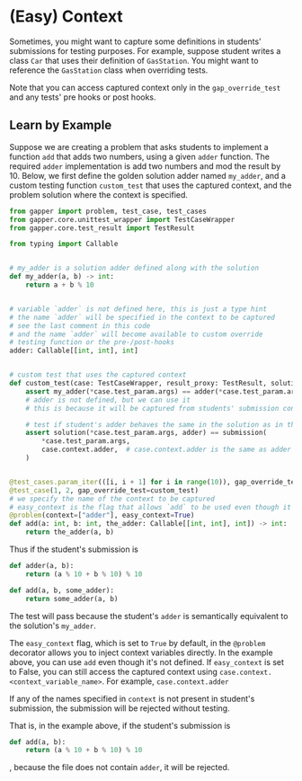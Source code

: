 # (Easy) Context

Sometimes, you might want to capture some definitions in students' submissions for testing purposes. For example, suppose student writes a class `Car` that uses their definition of `GasStation`. You might want to reference the `GasStation` class when overriding tests. 

Note that you can access captured context only in the `gap_override_test` and any tests' pre hooks or post hooks. 

## Learn by Example

Suppose we are creating a problem that asks students to implement a function `add` that adds two numbers, using a given `adder` function. 
The required `adder` implementation is add two numbers and mod the result by 10. Below, we first define the golden solution adder named `my_adder`, and a custom testing 
function `custom_test` that uses the captured context, and the problem solution where the context is specified.

```python
from gapper import problem, test_case, test_cases
from gapper.core.unittest_wrapper import TestCaseWrapper
from gapper.core.test_result import TestResult

from typing import Callable


# my_adder is a solution adder defined along with the solution
def my_adder(a, b) -> int:
    return a + b % 10


# variable `adder` is not defined here, this is just a type hint
# the name `adder` will be specified in the context to be captured 
# see the last comment in this code
# and the name `adder` will become available to custom override
# testing function or the pre-/post-hooks
adder: Callable[[int, int], int]


# custom test that uses the captured context
def custom_test(case: TestCaseWrapper, result_proxy: TestResult, solution, submission):
    assert my_adder(*case.test_param.args) == adder(*case.test_param.args)  # notice here
    # adder is not defined, but we can use it
    # this is because it will be captured from students' submission context

    # test if student's adder behaves the same in the solution as in their submission
    assert solution(*case.test_param.args, adder) == submission(
        *case.test_param.args,
        case.context.adder,  # case.context.adder is the same as adder
    )


@test_cases.param_iter(([i, i + 1] for i in range(10)), gap_override_test=custom_test)
@test_case(1, 2, gap_override_test=custom_test)
# we specify the name of the context to be captured
# easy_context is the flag that allows `add` to be used even though it's not defined
@problem(context=["adder"], easy_context=True)
def add(a: int, b: int, the_adder: Callable[[int, int], int]) -> int:
    return the_adder(a, b)
```

Thus if the student's submission is 

```python
def adder(a, b):
    return (a % 10 + b % 10) % 10

def add(a, b, some_adder):
    return some_adder(a, b)
```

The test will pass because the student's `adder` is semantically equivalent to the solution's `my_adder`.

The `easy_context` flag, which is set to `True` by default, in the `@problem` decorator allows you to inject context variables directly. In the example above, you can use `add` even though it's not defined. If `easy_context` is set to False, you can still access the captured context using `case.context.<context_variable_name>`. For example, `case.context.adder`

If any of the names specified in `context` is not present in student's submission, the submission will be rejected without testing. 

That is, in the example above, if the student's submission is 

```python
def add(a, b):
    return (a % 10 + b % 10) % 10
```
, because the file does not contain `adder`, it will be rejected. 
